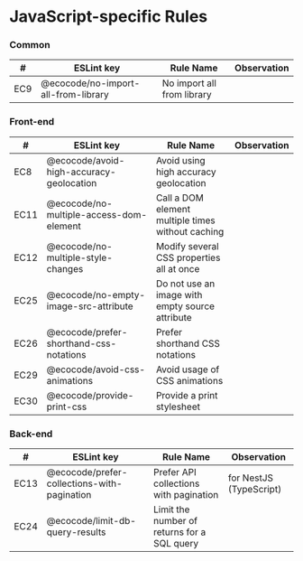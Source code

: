 # JavaScript-specific Rules

### Common

| #   | ESLint key                          | Rule Name                  | Observation |
|-----|-------------------------------------|----------------------------|-------------|
| EC9 | @ecocode/no-import-all-from-library | No import all from library |             |

### Front-end

| #    | ESLint key                               | Rule Name                                         | Observation |
|------|------------------------------------------|---------------------------------------------------|-------------|
| EC8  | @ecocode/avoid-high-accuracy-geolocation | Avoid using high accuracy geolocation             |             |
| EC11 | @ecocode/no-multiple-access-dom-element  | Call a DOM element multiple times without caching |             |
| EC12 | @ecocode/no-multiple-style-changes       | Modify several CSS properties all at once         |             |
| EC25 | @ecocode/no-empty-image-src-attribute    | Do not use an image with empty source attribute   |             |
| EC26 | @ecocode/prefer-shorthand-css-notations  | Prefer shorthand CSS notations                    |             |
| EC29 | @ecocode/avoid-css-animations            | Avoid usage of CSS animations                     |             |
| EC30 | @ecocode/provide-print-css               | Provide a print stylesheet                        |             |

### Back-end

| #    | ESLint key                                  | Rule Name                                   | Observation             |
|------|---------------------------------------------|---------------------------------------------|-------------------------|
| EC13 | @ecocode/prefer-collections-with-pagination | Prefer API collections with pagination      | for NestJS (TypeScript) |
| EC24 | @ecocode/limit-db-query-results             | Limit the number of returns for a SQL query |                         |
